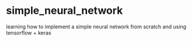 # simple_neural_network

learning how to implement a simple neural network from scratch and using tensorflow + keras
